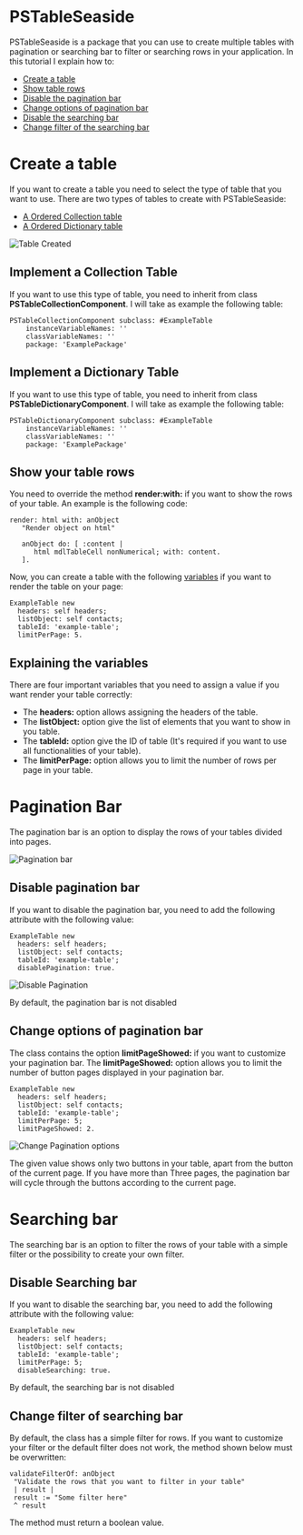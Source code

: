 # PSTableSeaside

PSTableSeaside is a package that you can use to create multiple tables with pagination or searching bar to filter or searching rows in your application. In this tutorial I explain how to:

* [Create a table](https://github.com/daniapq/PSTableSeaside/blob/master/FAQ/README.md#create-a-table)
* [Show table rows](https://github.com/daniapq/PSTableSeaside/blob/master/FAQ/README.md#show-your-table-rows)
* [Disable the pagination bar](https://github.com/daniapq/PSTableSeaside/blob/master/FAQ/README.md#disable-pagination-bar)
* [Change options of pagination bar](https://github.com/daniapq/PSTableSeaside/blob/master/FAQ/README.md#change-options-of-pagination-bar)
* [Disable the searching bar](https://github.com/daniapq/PSTableSeaside/blob/master/FAQ/README.md#disable-searching-bar)
* [Change filter of the searching bar](https://github.com/daniapq/PSTableSeaside/blob/master/FAQ/README.md#change-filter-of-searching-bar)

# Create a table

If you want to create a table you need to select the type of table that you want to use.
There are two types of tables to create with PSTableSeaside:

* [A Ordered Collection table](https://github.com/daniapq/PSTableSeaside/blob/master/FAQ/README.md#implement-a-collection-table)
* [A Ordered Dictionary table](https://github.com/daniapq/PSTableSeaside/blob/master/FAQ/README.md#implement-a-dictionary-table)

![Table Created](https://github.com/daniapq/PSTableSeaside/blob/master/FAQ/images/tableCreated.png?raw=true)

## Implement a Collection Table

If you want to use this type of table, you need to inherit from class **PSTableCollectionComponent**. I will take as example the following table:

```
PSTableCollectionComponent subclass: #ExampleTable
	instanceVariableNames: ''
	classVariableNames: ''
	package: 'ExamplePackage'
```

## Implement a Dictionary Table

If you want to use this type of table, you need to inherit from class **PSTableDictionaryComponent**. I will take as example the following table:

```
PSTableDictionaryComponent subclass: #ExampleTable
	instanceVariableNames: ''
	classVariableNames: ''
	package: 'ExamplePackage'
```

## Show your table rows

You need to override the method **render:with:** if you want to show the rows of your table. An example is the following code:

```
render: html with: anObject
   "Render object on html"

   anObject do: [ :content |
      html mdlTableCell nonNumerical; with: content.
   ].
```

Now, you can create a table with the following [variables](https://github.com/daniapq/PSTableSeaside/blob/master/FAQ/README.md#explaining-the-variables) if you want to render the table on your page:

```
ExampleTable new
  headers: self headers;
  listObject: self contacts;
  tableId: 'example-table';
  limitPerPage: 5.
```
## Explaining the variables

There are four important variables that you need to assign a value if you want render your table correctly:

* The **headers:** option allows assigning the headers of the table.
* The **listObject:** option give the list of elements that you want to show in you table.
* The **tableId:** option give the ID of table (It's required if you want to use all functionalities of your table).
* The **limitPerPage:** option  allows you to limit the number of rows per page in your table.

# Pagination Bar

The pagination bar is an option to display the rows of your tables divided into pages.

![Pagination bar](https://github.com/daniapq/PSTableSeaside/blob/master/FAQ/images/paginationBar.png?raw=true)

## Disable pagination bar

If you want to disable the pagination bar, you need to add the following attribute with the following value:

```
ExampleTable new
  headers: self headers;
  listObject: self contacts;
  tableId: 'example-table';
  disablePagination: true.
```
![Disable Pagination](https://github.com/daniapq/PSTableSeaside/blob/master/FAQ/images/disablePagination.png?raw=true)

By default, the pagination bar is not disabled

## Change options of pagination bar

The class contains the option **limitPageShowed:** if you want to customize your pagination bar. The **limitPageShowed:** option allows you to limit the number of button pages displayed in your pagination bar.

```
ExampleTable new
  headers: self headers;
  listObject: self contacts;
  tableId: 'example-table';
  limitPerPage: 5;
  limitPageShowed: 2.
```

![Change Pagination options](https://github.com/daniapq/PSTableSeaside/blob/master/FAQ/images/changeOptionPagination.png?raw=true)

The given value shows only two buttons in your table, apart from the button of the current page. If you have more than Three pages, the pagination bar will cycle through the buttons according to the current page.

# Searching bar

The searching bar is an option to filter the rows of your table with a simple filter or the possibility to create your own filter.

## Disable Searching bar

If you want to disable the searching bar, you need to add the following attribute with the following value:

```
ExampleTable new
  headers: self headers;
  listObject: self contacts;
  tableId: 'example-table';
  limitPerPage: 5;
  disableSearching: true.
```

By default, the searching bar is not disabled

## Change filter of searching bar

By default, the class has a simple filter for rows. If you want to customize your filter or the default filter does not work, the method shown below must be overwritten:

```
validateFilterOf: anObject
 "Validate the rows that you want to filter in your table"
 | result |
 result := "Some filter here"
 ^ result
```

The method must return a boolean value.
